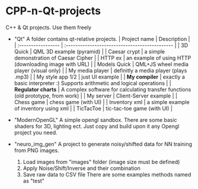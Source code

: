# CPP-n-Qt-projects
C++ &amp; Qt projects. Use them freely

* "Qt"
  A folder contains qt-relative projects.
  | Project name | Description |
  | :----------------- | :--------------------------------------------- |
  | 3D Quick | QML 3D example (pyramid) |
  | Caesar crypt | a simple demonstration of Caesar Cipher |
  | HTTP ex | an example of using HTTP (downloading image with URL) |
  | Models Quick | QML+JS wheel media player (visual only) |
  | My media player | definitly a media player (plays .mp3) |
  | My style app 1/2 | just UI example |
  | **My compiler** | exactly a basic interpreter :) Supports arithmetic and logical operations |
  | **Regulator charts** | A complex software for calculating transfer functions (old prototype, from work) |
  | My server | Client-Server example |
  | Chess game | chess game (with UI) |
  | Inventory xml | a simple example of inventory using xml |
  | TicTacToe | tic-tac-toe game (with UI) |
  
* "ModernOpenGL"
  A simple opengl sandbox. There are some basic shaders for 3D, lighting ect.
  Just copy and build upon it any Opengl project you need.
  
* "neuro_img_gen"
  A project to generate noisy/shifted data for NN training from PNG images.
  1) Load images from "images" folder (image size must be defined)
  2) Apply Noise/Shift/Inverse and their combination
  3) Save raw data to CSV file
  There are some examples methods named as "test"
